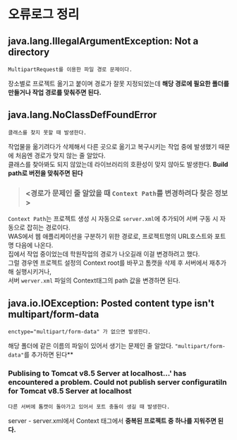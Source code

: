 # 오류로그 정리

## java.lang.IllegalArgumentException: Not a directory
```
MultipartRequest를 이용한 파일 경로 문제이다.
```
장소별로 프로젝트 옮기고 붙이며 경로가 잘못 지정되었는데   **해당 경로에 필요한 폴더를 만들거나 작업 경로를 맞춰주면 된다.**



## java.lang.NoClassDefFoundError
```
클래스를 찾지 못할 때 발생한다.
```
작업물을 옮기려다가 삭제해서 다른 곳으로 옮기고 복구시키는 작업 중에 발생했기 때문에 처음엔 경로가 맞지 않는 줄 알았다.   
클래스를 찾아봐도 되지 않았는데 라이브러리의 호환성이 맞지 않아도 발생한다. **Build path로 버전을 맞춰주면 된다**



> ### <경로가 문제인 줄 알았을 때 `Context Path`를 변경하려다 찾은 정보>   
`Context Path`는 프로젝트 생성 시 자동으로 `server.xml`에 추가되어 서버 구동 시 자동으로 잡히는 경로이다.  
WAS에서 웹 애플리케이션을 구분하기 위한 경로로, 프로젝트명의 URL호스트와 포트명 다음에 나온다.  
집에서 작업 중이었는데 학원작업의 경로가 나오길래 이걸 변경하려고 했다.    
그럴 경우엔 프로젝트 설정의 Context root를 바꾸고 톰캣을 삭제 후 서버에서 재추가해 실행시키거나,   
서버 `werver.xml` 파일의 Context태그의 path 값을 변경하면 된다.   



## java.io.IOException: Posted content type isn't multipart/form-data
```
enctype="multipart/form-data" 가 없으면 발생한다.
```
해당 폴더에 같은 이름의 파일이 있어서 생기는 문제인 줄 알았다. `"multipart/form-data"`를 추가하면 된다**



### Publising to Tomcat v8.5 Server at localhost...' has encountered a problem.   Could not publish server configuratiln for Tomcat v8.5 Server at localhost
```
다른 서버에 톰캣이 돌아가고 있어서 포트 충돌이 생길 때 발생한다.
```
server - server.xml에서 Context 태그에서 **중복된 프로젝트 중 하나를 지워주면 된다.**




